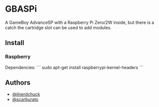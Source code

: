# GBASPi

A GameBoy AdvanceSP with a Raspberry Pi Zero/2W inside, but there is a catch
the cartridge slot can be used to add modules.
## Install
### Raspberry 
Dependencies:
´´´
  sudo apt-get install raspberrypi-kernel-headers
´´´
## Authors

- [@ilnerdchuck](https://www.github.com/ilnerdchuck)
- [@scarburato](https://www.github.com/scarburato)

